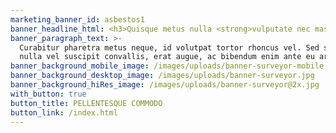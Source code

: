 ```yaml
---
marketing_banner_id: asbestos1
banner_headline_html: <h3>Quisque metus nulla <strong>vulputate nec massa sed.</strong></h3>
banner_paragraph_text: >-
  Curabitur pharetra metus neque, id volutpat tortor rhoncus vel. Sed sagittis,
  nulla vel suscipit convallis, erat augue, ac bibendum enim ante eu arcu.
banner_background_mobile_image: /images/uploads/banner-surveyor-mobile.jpg
banner_background_desktop_image: /images/uploads/banner-surveyor.jpg
banner_background_hiRes_image: /images/uploads/banner-surveyor@2x.jpg
with_button: true
button_title: PELLENTESQUE COMMODO
button_link: /index.html
---
```


